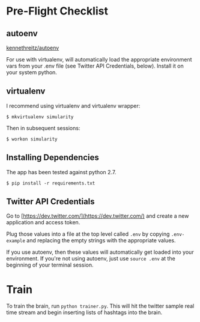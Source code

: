 Pre-Flight Checklist
======

autoenv
---

[kennethreitz/autoenv](https://github.com/kennethreitz/autoenv)

For use with virtualenv, will automatically load the appropriate environment
vars from your .env file (see Twitter API Credentials, below).  Install it
on your system python.

virtualenv
---

I recommend using virtualenv and virtualenv wrapper:

    $ mkvirtualenv simularity

Then in subsequent sessions:

    $ workon simularity


Installing Dependencies
---

The app has been tested against python 2.7.

    $ pip install -r requirements.txt



Twitter API Credentials
---

Go to [https://dev.twitter.com/](https://dev.twitter.com/) and create a
new application and access token.

Plug those values into a file at the top level called `.env` by copying
`.env-example` and replacing the empty strings with the appropriate values.

If you use autoenv, then these values will automatically get loaded into
your environment.  If you're not using autoenv, just use `source .env` at
the beginning of your terminal session.



Train
======

To train the brain, run `python trainer.py`.  This will hit the twitter sample
real time stream and begin inserting lists of hashtags into the brain.